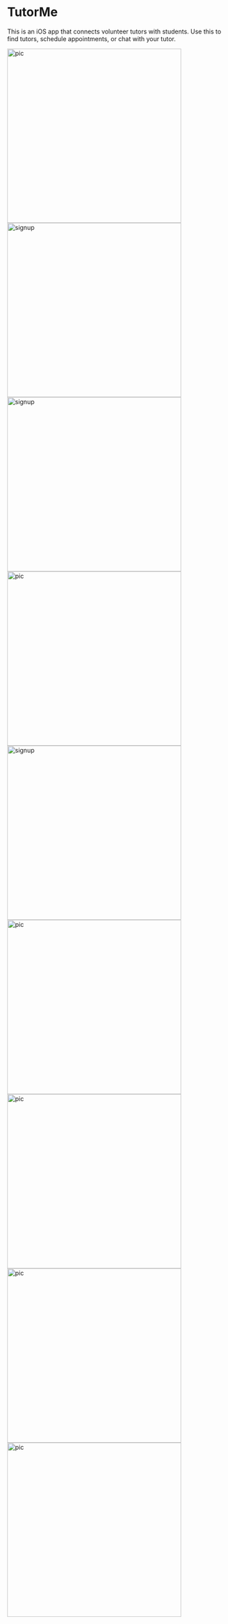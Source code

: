 <h1> TutorMe</h1>

This is an iOS app that connects volunteer tutors with students. Use this to find tutors, schedule appointments, or chat with your tutor.

<img src="Assets/WeTutor Screenshots/Calendar.png" alt = "pic" width="400">
<img src="Assets/WeTutor Screenshots/studentscreen.PNG" alt ="signup" width="400">
<img src="Assets/WeTutor Screenshots/Users.png" alt ="signup" width="400">

<img src="Assets/WeTutor Screenshots/main screen.png" alt = "pic" width="400">

<img src="Assets/WeTutor Screenshots/signup.png" alt ="signup" width="400">
<img src="Assets/WeTutor Screenshots/texting.png" alt = "pic" width="400">
<img src="Assets/WeTutor Screenshots/map.png" alt = "pic" width="400">
<img src="Assets/WeTutor Screenshots/tutors.png" alt = "pic" width="400">
<img src="Assets/WeTutor Screenshots/aboutus.PNG" alt = "pic" width="400">


